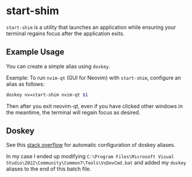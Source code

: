 # start-shim
`start-shim` is a utility that launches an application while ensuring your terminal regains focus after the application exits. 

## Example Usage
You can create a simple alias using `doskey`.

Example: To run `nvim-qt` (GUI for Neovim) with `start-shim`, configure an alias as follows:
```bash
doskey nv=start-shim nvim-qt $1
```

Then after you exit neovim-qt, even if you have clicked other windows in the meantime, the terminal will regain focus as desired.

## Doskey 
See this [stack overflow](https://superuser.com/a/1858414/1677822) for automatic configuration of doskey aliases.

In my case I ended up modifying `C:\Program Files\Microsoft Visual Studio\2022\Community\Common7\Tools\VsDevCmd.bat` and added my `doskey` aliases to the end of this batch file.
